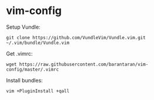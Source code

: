 # vim-config

Setup Vundle:
```
git clone https://github.com/VundleVim/Vundle.vim.git ~/.vim/bundle/Vundle.vim
```

Get .vimrc:
```
wget https://raw.githubusercontent.com/barantaran/vim-config/master/.vimrc
```

Install bundles:
```
vim +PluginInstall +qall
```
